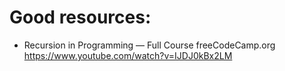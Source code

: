 # Good resources:
* Recursion in Programming — Full Course freeCodeCamp.org https://www.youtube.com/watch?v=IJDJ0kBx2LM
